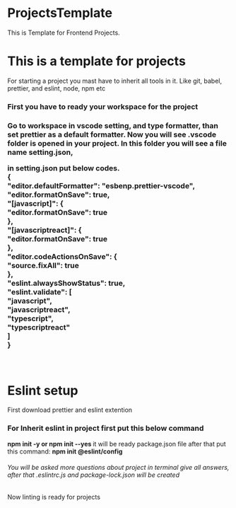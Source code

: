 # ProjectsTemplate
This is Template for Frontend Projects.

<h1> This is a template for projects </h1>
<p>For starting a project you mast have to inherit all tools in it. Like git, babel, prettier, and eslint, node, npm etc</p>
<h3> First you have to ready your workspace for the project<h3>
<p> Go to workspace in vscode setting, and type formatter, than set prettier as a default formatter. Now you will see .vscode folder is opened in your project. In this folder you will see a file name setting.json, </p>
  <p>
  in setting.json put below codes. </br>
        { </br>
        "editor.defaultFormatter": "esbenp.prettier-vscode", </br>
        "editor.formatOnSave": true, </br>
        "[javascript]": { </br>
          "editor.formatOnSave": true </br>
        }, </br>
        "[javascriptreact]": { </br>
          "editor.formatOnSave": true </br>
        }, </br>
        "editor.codeActionsOnSave": { </br>
          "source.fixAll": true </br>
        }, </br>
        "eslint.alwaysShowStatus": true, </br>
        "eslint.validate": [ </br>
          "javascript", </br>
          "javascriptreact", </br>
          "typescript", </br>
          "typescriptreact" </br>
        ] </br>
      } </br>
  </p>
  
  <br/>
 <h1>Eslint setup</h1>
  <p> First download prettier and eslint extention </p>
  
<h3> For Inherit eslint in project first put this below command</h3>
  
<b>  npm init -y or npm init --yes  </b>
it will be ready package.json file
after that put this command:
<b> npm init @eslint/config </b>  
<h6> You will be asked more questions about project in terminal give all answers, after that .eslintrc.js and package-lock.json will be created </h6>
<footer> Now linting is ready for projects</footer>



